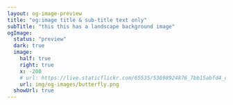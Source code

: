 ```yaml
---
layout: og-image-preview
title: "og:image title & sub-title text only"
subTitle: "this this has a landscape background image"
ogImage:
  status: "preview"
  dark: true
  image:
    half: true
    right: true
    x: -200
    # url: https://live.staticflickr.com/65535/53698924876_7bb15abfd4_c.jpg
    url: img/og-images/butterfly.png
  showUrl: true
---
```

